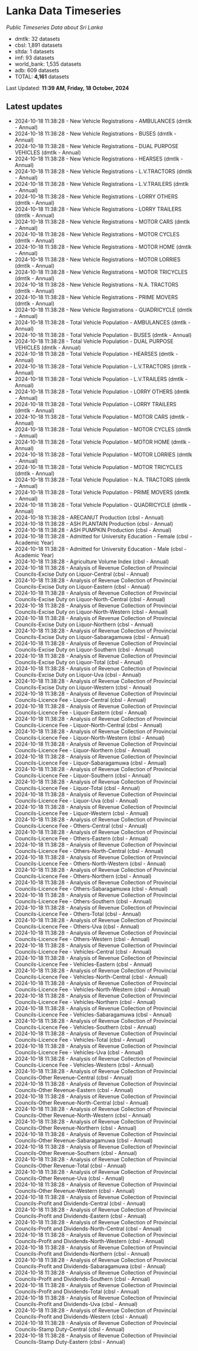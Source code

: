 # Lanka Data Timeseries
*Public Timeseries Data about Sri Lanka*

* dmtlk: 32 datasets
* cbsl: 1,891 datasets
* sltda: 1 datasets
* imf: 93 datasets
* world_bank: 1,535 datasets
* adb: 609 datasets
* TOTAL: **4,161** datasets

Last Updated: **11:39 AM, Friday, 18 October, 2024**

## Latest updates

* 2024-10-18 11:38:28 - New Vehicle Registrations - AMBULANCES (dmtlk - Annual)
* 2024-10-18 11:38:28 - New Vehicle Registrations - BUSES (dmtlk - Annual)
* 2024-10-18 11:38:28 - New Vehicle Registrations - DUAL PURPOSE VEHICLES (dmtlk - Annual)
* 2024-10-18 11:38:28 - New Vehicle Registrations - HEARSES (dmtlk - Annual)
* 2024-10-18 11:38:28 - New Vehicle Registrations - L.V.TRACTORS (dmtlk - Annual)
* 2024-10-18 11:38:28 - New Vehicle Registrations - L.V.TRAILERS (dmtlk - Annual)
* 2024-10-18 11:38:28 - New Vehicle Registrations - LORRY OTHERS (dmtlk - Annual)
* 2024-10-18 11:38:28 - New Vehicle Registrations - LORRY TRAILERS (dmtlk - Annual)
* 2024-10-18 11:38:28 - New Vehicle Registrations - MOTOR CARS (dmtlk - Annual)
* 2024-10-18 11:38:28 - New Vehicle Registrations - MOTOR CYCLES (dmtlk - Annual)
* 2024-10-18 11:38:28 - New Vehicle Registrations - MOTOR HOME (dmtlk - Annual)
* 2024-10-18 11:38:28 - New Vehicle Registrations - MOTOR LORRIES (dmtlk - Annual)
* 2024-10-18 11:38:28 - New Vehicle Registrations - MOTOR TRICYCLES (dmtlk - Annual)
* 2024-10-18 11:38:28 - New Vehicle Registrations - N.A. TRACTORS (dmtlk - Annual)
* 2024-10-18 11:38:28 - New Vehicle Registrations - PRIME MOVERS (dmtlk - Annual)
* 2024-10-18 11:38:28 - New Vehicle Registrations - QUADRICYCLE (dmtlk - Annual)
* 2024-10-18 11:38:28 - Total Vehicle Population - AMBULANCES (dmtlk - Annual)
* 2024-10-18 11:38:28 - Total Vehicle Population - BUSES (dmtlk - Annual)
* 2024-10-18 11:38:28 - Total Vehicle Population - DUAL PURPOSE VEHICLES (dmtlk - Annual)
* 2024-10-18 11:38:28 - Total Vehicle Population - HEARSES (dmtlk - Annual)
* 2024-10-18 11:38:28 - Total Vehicle Population - L.V.TRACTORS (dmtlk - Annual)
* 2024-10-18 11:38:28 - Total Vehicle Population - L.V.TRAILERS (dmtlk - Annual)
* 2024-10-18 11:38:28 - Total Vehicle Population - LORRY OTHERS (dmtlk - Annual)
* 2024-10-18 11:38:28 - Total Vehicle Population - LORRY TRAILERS (dmtlk - Annual)
* 2024-10-18 11:38:28 - Total Vehicle Population - MOTOR CARS (dmtlk - Annual)
* 2024-10-18 11:38:28 - Total Vehicle Population - MOTOR CYCLES (dmtlk - Annual)
* 2024-10-18 11:38:28 - Total Vehicle Population - MOTOR HOME (dmtlk - Annual)
* 2024-10-18 11:38:28 - Total Vehicle Population - MOTOR LORRIES (dmtlk - Annual)
* 2024-10-18 11:38:28 - Total Vehicle Population - MOTOR TRICYCLES (dmtlk - Annual)
* 2024-10-18 11:38:28 - Total Vehicle Population - N.A. TRACTORS (dmtlk - Annual)
* 2024-10-18 11:38:28 - Total Vehicle Population - PRIME MOVERS (dmtlk - Annual)
* 2024-10-18 11:38:28 - Total Vehicle Population - QUADRICYCLE (dmtlk - Annual)
* 2024-10-18 11:38:28 - ARECANUT Production (cbsl - Annual)
* 2024-10-18 11:38:28 - ASH PLANTAIN Production (cbsl - Annual)
* 2024-10-18 11:38:28 - ASH PUMPKIN Production (cbsl - Annual)
* 2024-10-18 11:38:28 - Admitted for University Education - Female (cbsl - Academic Year)
* 2024-10-18 11:38:28 - Admitted for University Education - Male (cbsl - Academic Year)
* 2024-10-18 11:38:28 - Agriculture Volume Index (cbsl - Annual)
* 2024-10-18 11:38:28 - Analysis of Revenue Collection of Provincial Councils-Excise Duty on Liquor-Central (cbsl - Annual)
* 2024-10-18 11:38:28 - Analysis of Revenue Collection of Provincial Councils-Excise Duty on Liquor-Eastern (cbsl - Annual)
* 2024-10-18 11:38:28 - Analysis of Revenue Collection of Provincial Councils-Excise Duty on Liquor-North-Central (cbsl - Annual)
* 2024-10-18 11:38:28 - Analysis of Revenue Collection of Provincial Councils-Excise Duty on Liquor-North-Western (cbsl - Annual)
* 2024-10-18 11:38:28 - Analysis of Revenue Collection of Provincial Councils-Excise Duty on Liquor-Northern (cbsl - Annual)
* 2024-10-18 11:38:28 - Analysis of Revenue Collection of Provincial Councils-Excise Duty on Liquor-Sabaragamuwa (cbsl - Annual)
* 2024-10-18 11:38:28 - Analysis of Revenue Collection of Provincial Councils-Excise Duty on Liquor-Southern (cbsl - Annual)
* 2024-10-18 11:38:28 - Analysis of Revenue Collection of Provincial Councils-Excise Duty on Liquor-Total (cbsl - Annual)
* 2024-10-18 11:38:28 - Analysis of Revenue Collection of Provincial Councils-Excise Duty on Liquor-Uva (cbsl - Annual)
* 2024-10-18 11:38:28 - Analysis of Revenue Collection of Provincial Councils-Excise Duty on Liquor-Western (cbsl - Annual)
* 2024-10-18 11:38:28 - Analysis of Revenue Collection of Provincial Councils-Licence Fee - Liquor-Central (cbsl - Annual)
* 2024-10-18 11:38:28 - Analysis of Revenue Collection of Provincial Councils-Licence Fee - Liquor-Eastern (cbsl - Annual)
* 2024-10-18 11:38:28 - Analysis of Revenue Collection of Provincial Councils-Licence Fee - Liquor-North-Central (cbsl - Annual)
* 2024-10-18 11:38:28 - Analysis of Revenue Collection of Provincial Councils-Licence Fee - Liquor-North-Western (cbsl - Annual)
* 2024-10-18 11:38:28 - Analysis of Revenue Collection of Provincial Councils-Licence Fee - Liquor-Northern (cbsl - Annual)
* 2024-10-18 11:38:28 - Analysis of Revenue Collection of Provincial Councils-Licence Fee - Liquor-Sabaragamuwa (cbsl - Annual)
* 2024-10-18 11:38:28 - Analysis of Revenue Collection of Provincial Councils-Licence Fee - Liquor-Southern (cbsl - Annual)
* 2024-10-18 11:38:28 - Analysis of Revenue Collection of Provincial Councils-Licence Fee - Liquor-Total (cbsl - Annual)
* 2024-10-18 11:38:28 - Analysis of Revenue Collection of Provincial Councils-Licence Fee - Liquor-Uva (cbsl - Annual)
* 2024-10-18 11:38:28 - Analysis of Revenue Collection of Provincial Councils-Licence Fee - Liquor-Western (cbsl - Annual)
* 2024-10-18 11:38:28 - Analysis of Revenue Collection of Provincial Councils-Licence Fee - Others-Central (cbsl - Annual)
* 2024-10-18 11:38:28 - Analysis of Revenue Collection of Provincial Councils-Licence Fee - Others-Eastern (cbsl - Annual)
* 2024-10-18 11:38:28 - Analysis of Revenue Collection of Provincial Councils-Licence Fee - Others-North-Central (cbsl - Annual)
* 2024-10-18 11:38:28 - Analysis of Revenue Collection of Provincial Councils-Licence Fee - Others-North-Western (cbsl - Annual)
* 2024-10-18 11:38:28 - Analysis of Revenue Collection of Provincial Councils-Licence Fee - Others-Northern (cbsl - Annual)
* 2024-10-18 11:38:28 - Analysis of Revenue Collection of Provincial Councils-Licence Fee - Others-Sabaragamuwa (cbsl - Annual)
* 2024-10-18 11:38:28 - Analysis of Revenue Collection of Provincial Councils-Licence Fee - Others-Southern (cbsl - Annual)
* 2024-10-18 11:38:28 - Analysis of Revenue Collection of Provincial Councils-Licence Fee - Others-Total (cbsl - Annual)
* 2024-10-18 11:38:28 - Analysis of Revenue Collection of Provincial Councils-Licence Fee - Others-Uva (cbsl - Annual)
* 2024-10-18 11:38:28 - Analysis of Revenue Collection of Provincial Councils-Licence Fee - Others-Western (cbsl - Annual)
* 2024-10-18 11:38:28 - Analysis of Revenue Collection of Provincial Councils-Licence Fee - Vehicles-Central (cbsl - Annual)
* 2024-10-18 11:38:28 - Analysis of Revenue Collection of Provincial Councils-Licence Fee - Vehicles-Eastern (cbsl - Annual)
* 2024-10-18 11:38:28 - Analysis of Revenue Collection of Provincial Councils-Licence Fee - Vehicles-North-Central (cbsl - Annual)
* 2024-10-18 11:38:28 - Analysis of Revenue Collection of Provincial Councils-Licence Fee - Vehicles-North-Western (cbsl - Annual)
* 2024-10-18 11:38:28 - Analysis of Revenue Collection of Provincial Councils-Licence Fee - Vehicles-Northern (cbsl - Annual)
* 2024-10-18 11:38:28 - Analysis of Revenue Collection of Provincial Councils-Licence Fee - Vehicles-Sabaragamuwa (cbsl - Annual)
* 2024-10-18 11:38:28 - Analysis of Revenue Collection of Provincial Councils-Licence Fee - Vehicles-Southern (cbsl - Annual)
* 2024-10-18 11:38:28 - Analysis of Revenue Collection of Provincial Councils-Licence Fee - Vehicles-Total (cbsl - Annual)
* 2024-10-18 11:38:28 - Analysis of Revenue Collection of Provincial Councils-Licence Fee - Vehicles-Uva (cbsl - Annual)
* 2024-10-18 11:38:28 - Analysis of Revenue Collection of Provincial Councils-Licence Fee - Vehicles-Western (cbsl - Annual)
* 2024-10-18 11:38:28 - Analysis of Revenue Collection of Provincial Councils-Other Revenue-Central (cbsl - Annual)
* 2024-10-18 11:38:28 - Analysis of Revenue Collection of Provincial Councils-Other Revenue-Eastern (cbsl - Annual)
* 2024-10-18 11:38:28 - Analysis of Revenue Collection of Provincial Councils-Other Revenue-North-Central (cbsl - Annual)
* 2024-10-18 11:38:28 - Analysis of Revenue Collection of Provincial Councils-Other Revenue-North-Western (cbsl - Annual)
* 2024-10-18 11:38:28 - Analysis of Revenue Collection of Provincial Councils-Other Revenue-Northern (cbsl - Annual)
* 2024-10-18 11:38:28 - Analysis of Revenue Collection of Provincial Councils-Other Revenue-Sabaragamuwa (cbsl - Annual)
* 2024-10-18 11:38:28 - Analysis of Revenue Collection of Provincial Councils-Other Revenue-Southern (cbsl - Annual)
* 2024-10-18 11:38:28 - Analysis of Revenue Collection of Provincial Councils-Other Revenue-Total (cbsl - Annual)
* 2024-10-18 11:38:28 - Analysis of Revenue Collection of Provincial Councils-Other Revenue-Uva (cbsl - Annual)
* 2024-10-18 11:38:28 - Analysis of Revenue Collection of Provincial Councils-Other Revenue-Western (cbsl - Annual)
* 2024-10-18 11:38:28 - Analysis of Revenue Collection of Provincial Councils-Profit and Dividends-Central (cbsl - Annual)
* 2024-10-18 11:38:28 - Analysis of Revenue Collection of Provincial Councils-Profit and Dividends-Eastern (cbsl - Annual)
* 2024-10-18 11:38:28 - Analysis of Revenue Collection of Provincial Councils-Profit and Dividends-North-Central (cbsl - Annual)
* 2024-10-18 11:38:28 - Analysis of Revenue Collection of Provincial Councils-Profit and Dividends-North-Western (cbsl - Annual)
* 2024-10-18 11:38:28 - Analysis of Revenue Collection of Provincial Councils-Profit and Dividends-Northern (cbsl - Annual)
* 2024-10-18 11:38:28 - Analysis of Revenue Collection of Provincial Councils-Profit and Dividends-Sabaragamuwa (cbsl - Annual)
* 2024-10-18 11:38:28 - Analysis of Revenue Collection of Provincial Councils-Profit and Dividends-Southern (cbsl - Annual)
* 2024-10-18 11:38:28 - Analysis of Revenue Collection of Provincial Councils-Profit and Dividends-Total (cbsl - Annual)
* 2024-10-18 11:38:28 - Analysis of Revenue Collection of Provincial Councils-Profit and Dividends-Uva (cbsl - Annual)
* 2024-10-18 11:38:28 - Analysis of Revenue Collection of Provincial Councils-Profit and Dividends-Western (cbsl - Annual)
* 2024-10-18 11:38:28 - Analysis of Revenue Collection of Provincial Councils-Stamp Duty-Central (cbsl - Annual)
* 2024-10-18 11:38:28 - Analysis of Revenue Collection of Provincial Councils-Stamp Duty-Eastern (cbsl - Annual)